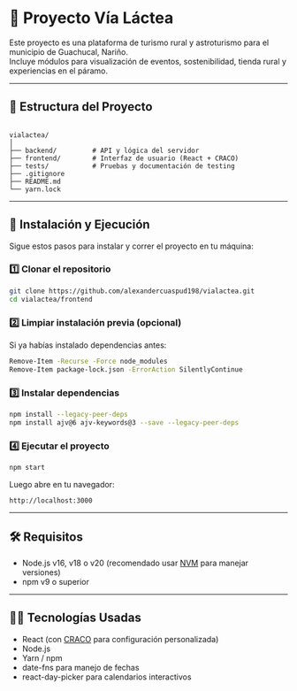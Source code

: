 # 🌌 Proyecto Vía Láctea

Este proyecto es una plataforma de turismo rural y astroturismo para el municipio de Guachucal, Nariño.  
Incluye módulos para visualización de eventos, sostenibilidad, tienda rural y experiencias en el páramo.  

---

## 📂 Estructura del Proyecto

```

vialactea/
│
├── backend/         # API y lógica del servidor
├── frontend/        # Interfaz de usuario (React + CRACO)
├── tests/           # Pruebas y documentación de testing
├── .gitignore
├── README.md
└── yarn.lock

````

---

## 🚀 Instalación y Ejecución

Sigue estos pasos para instalar y correr el proyecto en tu máquina:

### 1️⃣ Clonar el repositorio
```bash
git clone https://github.com/alexandercuaspud198/vialactea.git
cd vialactea/frontend
````

### 2️⃣ Limpiar instalación previa (opcional)

Si ya habías instalado dependencias antes:

```bash
Remove-Item -Recurse -Force node_modules
Remove-Item package-lock.json -ErrorAction SilentlyContinue
```

### 3️⃣ Instalar dependencias

```bash
npm install --legacy-peer-deps
npm install ajv@6 ajv-keywords@3 --save --legacy-peer-deps
```

### 4️⃣ Ejecutar el proyecto

```bash
npm start
```

Luego abre en tu navegador:

```
http://localhost:3000
```

---

## 🛠 Requisitos

* Node.js v16, v18 o v20 (recomendado usar [NVM](https://github.com/coreybutler/nvm-windows) para manejar versiones)
* npm v9 o superior

---

## 👨‍💻 Tecnologías Usadas

* React (con [CRACO](https://github.com/dilanx/craco) para configuración personalizada)
* Node.js
* Yarn / npm
* date-fns para manejo de fechas
* react-day-picker para calendarios interactivos

